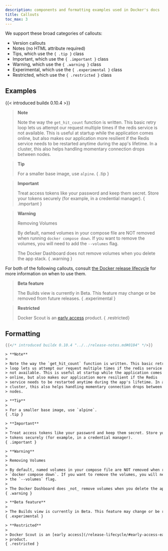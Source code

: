 ```yaml
---
description: components and formatting examples used in Docker's docs
title: Callouts
toc_max: 3
---
```


We support these broad categories of callouts:

- Version callouts
- Notes (no HTML attribute required)
- Tips, which use the `{ .tip }` class
- Important, which use the `{ .important }` class
- Warning, which use the `{ .warning }` class
- Experimental, which use the `{ .experimental }` class
- Restricted, which use the `{ .restricted }` class

## Examples

{{< introduced buildx 0.10.4 >}}

> **Note**
>
> Note the way the `get_hit_count` function is written. This basic retry
> loop lets us attempt our request multiple times if the redis service is
> not available. This is useful at startup while the application comes
> online, but also makes our application more resilient if the Redis
> service needs to be restarted anytime during the app's lifetime. In a
> cluster, this also helps handling momentary connection drops between
> nodes.

> **Tip**
>
> For a smaller base image, use `alpine`.
{ .tip }


> **Important**
>
> Treat access tokens like your password and keep them secret. Store your
> tokens securely (for example, in a credential manager).
{ .important }


> **Warning**
>
> Removing Volumes
>
> By default, named volumes in your compose file are NOT removed when running
> `docker compose down`. If you want to remove the volumes, you will need to add
> the `--volumes` flag.
>
> The Docker Dashboard does not remove volumes when you delete the app stack.
{ .warning }

For both of the following callouts, consult [the Docker release lifecycle](/release-lifecycle) for more information on when to use them.

> **Beta feature**
>
> The Builds view is currently in Beta. This feature may change or be removed from future releases.
{ .experimental }

> **Restricted**
>
> Docker Scout is an [early access](/release-lifecycle/#early-access-ea)
> product.
{ .restricted}

## Formatting 

```go
{{</* introduced buildx 0.10.4 "../../release-notes.md#0104" */>}}
```

```html
> **Note**
>
> Note the way the `get_hit_count` function is written. This basic retry
> loop lets us attempt our request multiple times if the redis service is
> not available. This is useful at startup while the application comes
> online, but also makes our application more resilient if the Redis
> service needs to be restarted anytime during the app's lifetime. In a
> cluster, this also helps handling momentary connection drops between
> nodes.

> **Tip**
>
> For a smaller base image, use `alpine`.
{ .tip }

> **Important**
>
> Treat access tokens like your password and keep them secret. Store your
> tokens securely (for example, in a credential manager).
{ .important }

> **Warning**
>
> Removing Volumes
>
> By default, named volumes in your compose file are NOT removed when running
> `docker compose down`. If you want to remove the volumes, you will need to add
> the `--volumes` flag.
>
> The Docker Dashboard does _not_ remove volumes when you delete the app stack.
{ .warning }

> **Beta feature**
>
> The Builds view is currently in Beta. This feature may change or be removed from future releases.
{ .experimental }

> **Restricted**
>
> Docker Scout is an [early access](/release-lifecycle/#early-access-ea)
> product.
{ .restricted }
```
